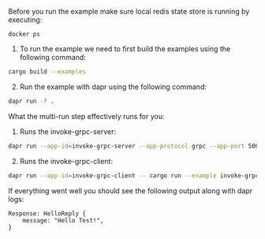 Before you run the example make sure local redis state store is running by executing:
```
docker ps
```

1. To run the example we need to first build the examples using the following command:

<!-- STEP
name: Build
background: false
sleep: 30
timeout: 60
-->

```bash
cargo build --examples
```

<!-- END_STEP -->

2. Run the example with dapr using the following command:

<!-- STEP
name: Run Multi-app
output_match_mode: substring
match_order: none
expected_stdout_lines:
  - '== APP - invoke-grpc-server == AppCallback server listening on: [::]:50051'
  - '== APP - invoke-grpc-client == Response: HelloReply {'
  - '== APP - invoke-grpc-client ==     message: "Hello Test!",'
  - '== APP - invoke-grpc-client == }'
background: true
sleep: 30
timeout_seconds: 90
-->

```bash
dapr run -f .
```

<!-- END_STEP -->

What the multi-run step effectively runs for you:
1. Runs the invoke-grpc-server:
```bash
dapr run --app-id=invoke-grpc-server --app-protocol grpc --app-port 50051 -- cargo run --example invoke-grpc-proxying-server
```

2. Runs the invoke-grpc-client:
```bash
dapr run --app-id=invoke-grpc-client -- cargo run --example invoke-grpc-proxying-client
```

If everything went well you should see the following output along with dapr logs:
```
Response: HelloReply {
    message: "Hello Test!",
}
```
